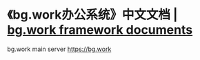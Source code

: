 # 《bg.work办公系统》中文文档 | [bg.work framework documents](/ouliuying/bgserver/README.EN.md)
bg.work main server https://bg.work

